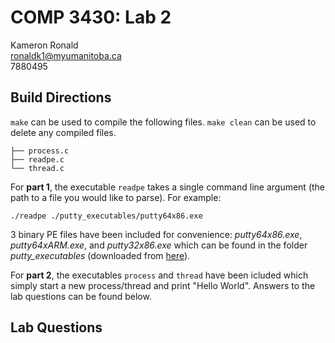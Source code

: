 # COMP 3430: Lab 2

Kameron Ronald  
ronaldk1@myumanitoba.ca  
7880495


## Build Directions

`make` can be used to compile the following files. `make clean` can be used to delete any compiled files.

```
├── process.c
├── readpe.c
└── thread.c
```

For **part 1**, the executable `readpe` takes a single command line argument (the path to a file you would like to
parse). For example:

```shell
./readpe ./putty_executables/putty64x86.exe
```

3 binary PE files have been included for convenience: *putty64x86.exe*, *putty64xARM.exe*, and *putty32x86.exe* which
can be found in the folder *putty_executables* (downloaded from [here](https://www.chiark.greenend.org.uk/~sgtatham/putty/latest.html)).

For **part 2**, the executables `process` and `thread` have been icluded which simply start a new process/thread and
print "Hello World". Answers to the lab questions can be found below.


## Lab Questions


